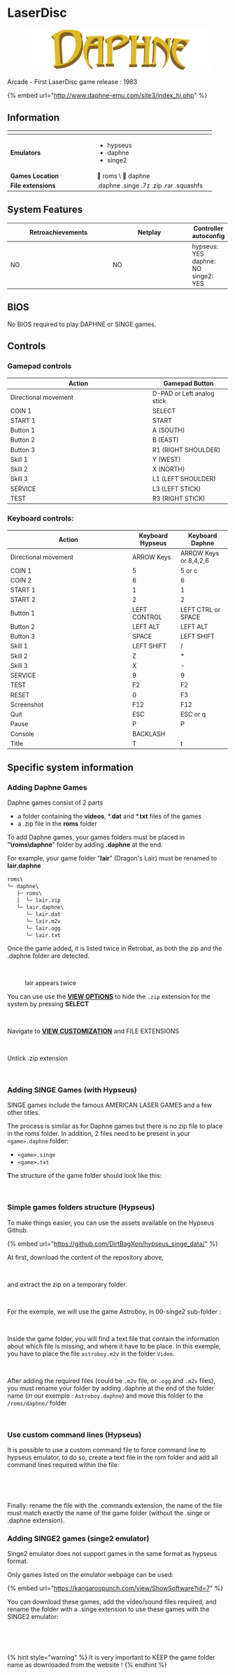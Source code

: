 # LaserDisc

<div align="left"><figure><img src="https://raw.githubusercontent.com/fabricecaruso/es-theme-carbon/52ff37c9e265587d006945a2ba695b5a962b3a3d/art/logos/daphne.svg" alt=""><figcaption></figcaption></figure></div>

Arcade - First LaserDisc game release : 1983

{% embed url="http://www.daphne-emu.com/site3/index_hi.php" %}

## Information

<table data-header-hidden><thead><tr><th width="184"></th><th></th><th data-hidden></th></tr></thead><tbody><tr><td><strong>Emulators</strong></td><td><ul><li>hypseus</li><li>daphne</li><li>singe2</li></ul></td><td></td></tr><tr><td><strong>Games Location</strong></td><td><span data-gb-custom-inline data-tag="emoji" data-code="1f4c1">📁</span> roms \ <span data-gb-custom-inline data-tag="emoji" data-code="1f4c2">📂</span> daphne</td><td></td></tr><tr><td><strong>File extensions</strong></td><td>.daphne .singe .7z .zip .rar .squashfs</td><td></td></tr></tbody></table>

## System Features

<table><thead><tr><th width="245">Retroachievements</th><th width="200">Netplay</th><th>Controller autoconfig</th></tr></thead><tbody><tr><td>NO</td><td>NO</td><td>hypseus: YES<br>daphne: NO<br>singe2: YES</td></tr></tbody></table>

## BIOS

No BIOS required to play DAPHNE or SINGE games.

## Controls

### Gamepad controls&#x20;

<table><thead><tr><th width="311">Action</th><th>Gamepad Button</th></tr></thead><tbody><tr><td>Directional movement</td><td>D-PAD or Left analog stick</td></tr><tr><td>COIN 1</td><td>SELECT</td></tr><tr><td>START 1</td><td>START</td></tr><tr><td>Button 1</td><td>A (SOUTH)</td></tr><tr><td>Button 2</td><td>B (EAST)</td></tr><tr><td>Button 3</td><td>R1 (RIGHT SHOULDER)</td></tr><tr><td>Skill 1</td><td>Y (WEST)</td></tr><tr><td>Skill 2</td><td>X (NORTH)</td></tr><tr><td>Skill 3</td><td>L1 (LEFT SHOULDER)</td></tr><tr><td>SERVICE</td><td>L3 (LEFT STICK)</td></tr><tr><td>TEST</td><td>R3 (RIGHT STICK)</td></tr></tbody></table>



### Keyboard controls:

<table><thead><tr><th width="265">Action</th><th>Keyboard Hypseus</th><th>Keyboard Daphne</th></tr></thead><tbody><tr><td>Directional movement</td><td>ARROW Keys</td><td>ARROW Keys or 8,4,2,6</td></tr><tr><td>COIN 1</td><td>5</td><td>5 or c</td></tr><tr><td>COIN 2</td><td>6</td><td>6</td></tr><tr><td>START 1</td><td>1</td><td>1</td></tr><tr><td>START 2</td><td>2</td><td>2</td></tr><tr><td>Button 1</td><td>LEFT CONTROL</td><td>LEFT CTRL or SPACE</td></tr><tr><td>Button 2</td><td>LEFT ALT</td><td>LEFT ALT</td></tr><tr><td>Button 3</td><td>SPACE</td><td>LEFT SHIFT</td></tr><tr><td>Skill 1</td><td>LEFT SHIFT</td><td>/</td></tr><tr><td>Skill 2</td><td>Z</td><td>*</td></tr><tr><td>Skill 3</td><td>X</td><td>-</td></tr><tr><td>SERVICE</td><td>9</td><td>9</td></tr><tr><td>TEST</td><td>F2</td><td>F2</td></tr><tr><td>RESET</td><td>0</td><td>F3</td></tr><tr><td>Screenshot</td><td>F12</td><td>F12</td></tr><tr><td>Quit</td><td>ESC</td><td>ESC or q</td></tr><tr><td>Pause</td><td>P</td><td>P</td></tr><tr><td>Console</td><td>BACKLASH</td><td></td></tr><tr><td>Title</td><td>T</td><td>t</td></tr></tbody></table>

## Specific system information

### Adding Daphne Games

Daphne games consist of 2 parts

* a folder containing the **videos**, \*.**dat** and \*.**txt** files of the games
* a .zip file in the **roms** folder

To add Daphne games, your games folders must be placed in "**\roms\daphne**" folder by adding **.daphne** at the end.

For example, your game folder "**lair**" (Dragon's Lair) must be renamed to **lair.daphne**

```
roms\
└─ daphne\
   ├─ roms\
   │  └─ lair.zip
   └─ lair.daphne\
      └─ lair.dat
      └─ lair.m2v
      └─ lair.ogg
      └─ lair.txt
```

Once the game added, it is listed twice in Retrobat, as both the zip and the .daphne folder are detected.

<div align="left"><figure><img src="https://i.imgur.com/crqriZ1.png" alt=""><figcaption><p>lair appears twice</p></figcaption></figure></div>

You can use use the [**VIEW OPTIONS**](../../../navigation/view-options.md) to hide the `.zip` extension for the system by pressing **SELECT**

<div align="left"><figure><img src="https://i.imgur.com/dQngpx5.png" alt=""><figcaption></figcaption></figure></div>

Navigate to [**VIEW CUSTOMIZATION**](../../../navigation/view-options.md#view-options) and FILE EXTENSIONS

<div align="left"><figure><img src="https://i.imgur.com/JT7AqDc.png" alt=""><figcaption></figcaption></figure></div>

Untick .zip extension

<div align="left"><figure><img src="https://i.imgur.com/B38zdIa.png" alt=""><figcaption></figcaption></figure></div>

### Adding SINGE Games (with Hypseus)

SINGE games include the famous AMERICAN LASER GAMES and a few other titles.

The process is similar as for Daphne games but there is no zip file to place in the roms folder. In addition, 2 files need to be present in your `<game>.daphne` folder:

* `<game>.singe`
* `<game>.txt`

**T**he structure of the game folder should look like this:

<div align="left"><figure><img src="https://i.imgur.com/QPFt4jZ.jpg" alt=""><figcaption></figcaption></figure></div>

### Simple games folders structure (Hypseus)

To make things easier, you can use the assets available on the Hypseus Github.

{% embed url="https://github.com/DirtBagXon/hypseus_singe_data/" %}

At first, download the content of the repository above,

<figure><img src="https://i.imgur.com/dEGyFs9.gif" alt=""><figcaption></figcaption></figure>

&#x20;and extract the zip on a temporary folder.

<div align="left"><figure><img src="../../../.gitbook/assets/image (57).png" alt=""><figcaption></figcaption></figure></div>

For the exemple, we will use the game Astroboy, in 00-singe2 sub-folder :

<div align="left"><figure><img src="https://i.imgur.com/cbDJNRN.png" alt=""><figcaption></figcaption></figure></div>

Inside the game folder, you will find a text file that contain the information about which file is missing, and where it have to be place. In this exemple, you have to place the file `astroboy.m2v` in the folder `Video`.

<div align="left"><figure><img src="https://i.imgur.com/gobNmnZ.png" alt=""><figcaption></figcaption></figure></div>

After adding the required files (could be `.m2v` file, or `.ogg` and `.m2v` files), you must rename your folder by adding .daphne at the end of the folder name (in our exemple : `Astroboy.daphne`) and move this folder to the `/roms/daphne/` folder

<div align="left"><figure><img src="https://i.imgur.com/AcTA2z0.png" alt=""><figcaption></figcaption></figure></div>

### Use custom command lines (Hypseus)

It is possible to use a custom command file to force command line to hypseus emulator, to do so, create a text file in the rom folder and add all command lines required within the file:

<div align="left"><figure><img src="https://i.imgur.com/lVcsfdd.png" alt=""><figcaption></figcaption></figure></div>

<div align="left"><figure><img src="https://i.imgur.com/5ctmvZB.png" alt=""><figcaption></figcaption></figure></div>

Finally: rename the file with the .commands extension, the name of the file must match exactly the name of the game folder (without the .singe or .daphne extension).

### Adding SINGE2 games (singe2 emulator)

Singe2 emulator does not support games in the same format as hypseus format.

Only games listed on the emulator webpage can be used:

{% embed url="https://kangaroopunch.com/view/ShowSoftware?id=7" %}

You can download these games, add the video/sound files required, and rename the folder with a .singe extension to use these games with the SINGE2 emulator:

<div align="left"><figure><img src="https://i.imgur.com/0iDxyWG.png" alt=""><figcaption></figcaption></figure></div>

<div align="left"><figure><img src="https://i.imgur.com/7dDJtAe.png" alt=""><figcaption></figcaption></figure></div>

{% hint style="warning" %}
It is very important to KEEP the game folder name as downloaded from the website !
{% endhint %}
